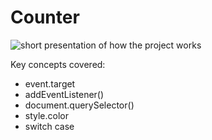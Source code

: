 <h1>Counter</h1>
<img src="https://media.giphy.com/media/155FkzIF98o8qGkAYB/giphy.gif" alt="short presentation of how the project works">
<p>Key concepts covered:</p>
<ul>
  <li>event.target</li>
  <li>addEventListener()</li>
  <li>document.querySelector()</li>
  <li>style.color</li>
  <li>switch case</li>
</ul>
